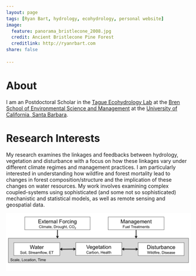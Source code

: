 ```yaml
---
layout: page
tags: [Ryan Bart, hydrology, ecohydrology, personal website]
image:
  feature: panorama_bristlecone_2008.jpg
  credit: Ancient Bristlecone Pine Forest
  creditlink: http://ryanrbart.com
share: false

---
```


# About

I am an Postdoctoral Scholar in the [Tague Ecohydrology Lab](http://tagueteamlab.org/) at the [Bren School of Environmental Science and Management](http://bren.ucsb.edu) at the [University of California, Santa Barbara](http://ucsb.edu).

# Research Interests

My research examines the linkages and feedbacks between hydrology, vegetation and disturbance with a focus on how these linkages vary under different climate regimes and management practices. I am particularly interested in understanding how wildfire and forest mortality lead to changes in forest composition/structure and the implication of these changes on water resources. My work involves examining complex coupled-systems using sophisticated (and some not so sophisticated) mechanistic and statistical models, as well as remote sensing and geospatial data.

<a href="/images/conceptual_model.png"><img src="/images/conceptual_model.png"></a>

